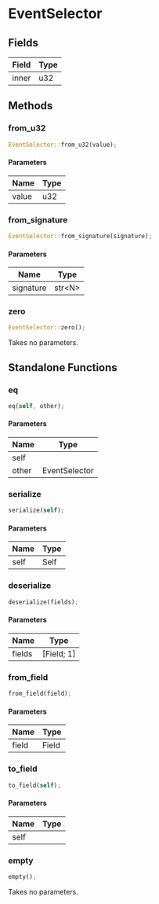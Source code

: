 # EventSelector

## Fields
| Field | Type |
| --- | --- |
| inner | u32 |

## Methods

### from_u32

```rust
EventSelector::from_u32(value);
```

#### Parameters
| Name | Type |
| --- | --- |
| value | u32 |

### from_signature

```rust
EventSelector::from_signature(signature);
```

#### Parameters
| Name | Type |
| --- | --- |
| signature | str&lt;N&gt; |

### zero

```rust
EventSelector::zero();
```

Takes no parameters.

## Standalone Functions

### eq

```rust
eq(self, other);
```

#### Parameters
| Name | Type |
| --- | --- |
| self |  |
| other | EventSelector |

### serialize

```rust
serialize(self);
```

#### Parameters
| Name | Type |
| --- | --- |
| self | Self |

### deserialize

```rust
deserialize(fields);
```

#### Parameters
| Name | Type |
| --- | --- |
| fields | [Field; 1] |

### from_field

```rust
from_field(field);
```

#### Parameters
| Name | Type |
| --- | --- |
| field | Field |

### to_field

```rust
to_field(self);
```

#### Parameters
| Name | Type |
| --- | --- |
| self |  |

### empty

```rust
empty();
```

Takes no parameters.

